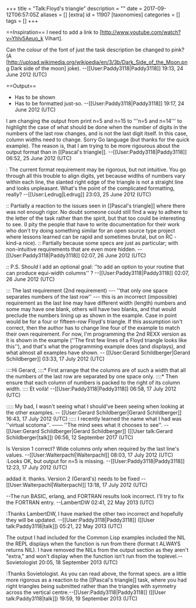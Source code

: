 +++
title = "Talk:Floyd's triangle"
description = ""
date = 2017-09-12T06:57:05Z
aliases = []
[extra]
id = 11907
[taxonomies]
categories = []
tags = []
+++

==Inspiration==
I need to add a link to [http://www.youtube.com/watch?v=Yhlv5Aeuo_k Vihart].

Can the colour of the font of just the task description be changed to pink? (A [http://upload.wikimedia.org/wikipedia/en/3/3b/Dark_Side_of_the_Moon.png Dark side of the moon] joke). --[[User:Paddy3118|Paddy3118]] 19:13, 24 June 2012 (UTC)

==Output==
* Has to be shown
* Has to be formatted just-so.
--[[User:Paddy3118|Paddy3118]] 19:17, 24 June 2012 (UTC)

I am changing the output from print n=5 and n=15 to '''n=5 and n=14''' to highlight the case of what should be done when the number of digits in the numbers of the last row changes, and is not the last digit itself. In this case, column widths need to change. Sorry Go language (but thanks for the quick example). The reason is, that I am trying to be more rigourous about the output format than in [[Pascal's triangle]]. --[[User:Paddy3118|Paddy3118]] 06:52, 25 June 2012 (UTC)

: The current format requirement may be rigorous, but not intuitive.  You go through all this trouble to align digits, yet because widths of numbers vary within each line, the slanted right edge of the triangle is not a straight line and looks unpleasant.  What's the point of the complicated formatting, really? --[[User:Ledrug|Ledrug]] 23:03, 25 June 2012 (UTC)

:: Partially a reaction to the issues seen in [[Pascal's triangle]] where there was not enough rigor. No doubt someone could still find a way to adhere to the letter of the task rather than the spirit, but that too could be interesting to see. (I pity the people that have to write documentation for their work who don't try doing something similar for an open source type project where lessons learned can be rapid and sometimes brutal, but on RC - kind-a nice).
:: Partially because some specs are just as particular; with non-intuitive requirements that are even more hidden. --[[User:Paddy3118|Paddy3118]] 02:07, 26 June 2012 (UTC)

:: P.S. Should I add an optional goal: ''to add an option to your routine that can produce equi-width columns'' ? --[[User:Paddy3118|Paddy3118]] 02:07, 26 June 2012 (UTC)

::: The last requirement (2nd requirement) --- ''that only one space separates numbers of the last row'' --- this is an incorrect (impossible) requirement as the last line may have different width (length) numbers and some may have one blank, others will have two blanks, and that would preclude the numbers lining up as shown in the example. Case in point would be for a four or fifteen-row Floyd's triangle. If this assumption isn't correct, then the author has to change line four of the example to match their own requirement.  For now, I'm programming the 2nd REXX version as it is shown in the example (''The first few lines of a Floyd triangle looks like this''), and that's what the programming example does (and displays), and what almost all examples have shown. -- [[User:Gerard Schildberger|Gerard Schildberger]] 03:33, 17 July 2012 (UTC)

::::Hi Gerard, 
::::* First arrange that the columns are of such a width that all the numbers of the last row are separated by one space only.
::::* Then ensure that each column of numbers is packed to the right of its column width.
:::: Et voilà! --[[User:Paddy3118|Paddy3118]] 06:58, 17 July 2012 (UTC)

::::: My bad, I wasn't seeing what I should've been seeing when looking at the other examples. -- [[User:Gerard Schildberger|Gerard Schildberger]] 16:43, 17 July 2012 (UTC)
::::: I recently learned the name what I had was   ''virtual scotoma''.   ───   ''The mind sees what it chooses to see''.   -- [[User:Gerard Schildberger|Gerard Schildberger]] ([[User talk:Gerard Schildberger|talk]]) 06:56, 12 September 2017 (UTC)

Is Version 1 correct?
Wide columns only when required by the last line's values.
--[[User:Walterpachl|Walterpachl]] 08:03, 17 July 2012 (UTC)
:Looks OK, but output for n=5 is missing. --[[User:Paddy3118|Paddy3118]] 12:23, 17 July 2012 (UTC)

addad it. thanks. Version 2 (Gerard's) needs to be fixed --[[User:Walterpachl|Walterpachl]] 13:18, 17 July 2012 (UTC)

--The run BASIC, erlang, and FORTRAN results look incorrect.  I'll try to fix the FORTRAN entry.  --LambertDW 02:41, 22 May 2013 (UTC)

:Thanks LambertDW, I have marked the other two incorrect and hopefully they will be updated. --[[User:Paddy3118|Paddy3118]] ([[User talk:Paddy3118|talk]]) 05:21, 22 May 2013 (UTC)

The output I had included for the Common Lisp examples included the NIL the REPL displays when the function is run from there (format t ALWAYS returns NIL). I have removed the NILs from the output section as they aren't "extra," and won't display when the function isn't run from the toplevel.--Sovietologist 20:05, 18 September 2013 (UTC)

:Thanks Sovietologist. As you can read above, the format specs. are a little more rigorous as a reaction to the [[Pascal's triangle]] task, where you had right triangles being submitted rather than the triangles with symmetry across the vertical centre.--[[User:Paddy3118|Paddy3118]] ([[User talk:Paddy3118|talk]]) 19:59, 19 September 2013 (UTC)
